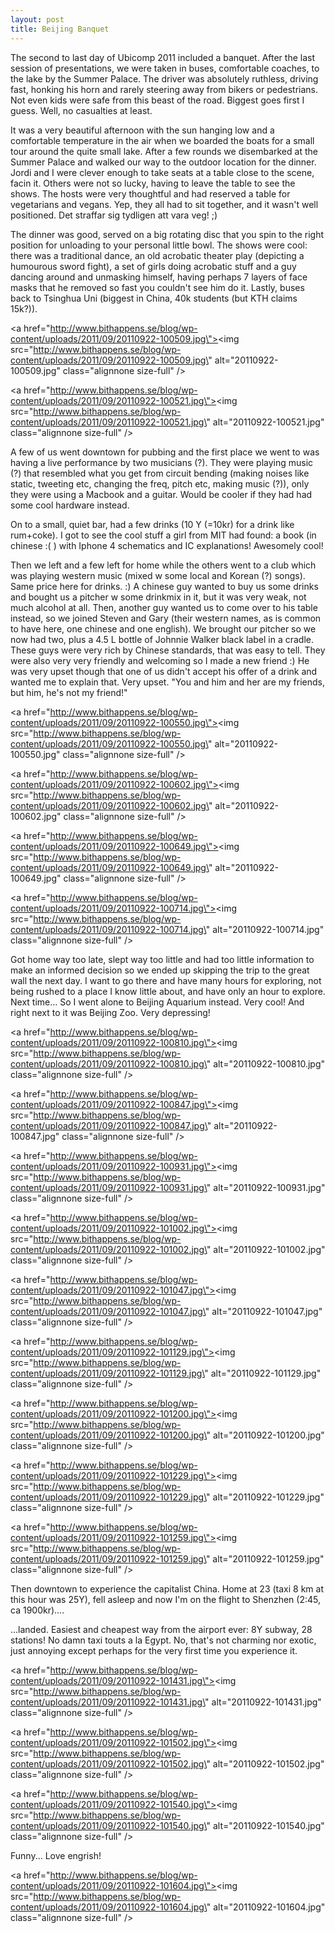 ```yaml
---
layout: post
title: Beijing Banquet
---
```


The second to last day of Ubicomp 2011 included a banquet. After the last session of presentations, we were taken in buses, comfortable coaches, to the lake by the Summer Palace. The driver was absolutely ruthless, driving fast, honking his horn and rarely steering away from bikers or pedestrians. Not even kids were safe from this beast of the road. Biggest goes first I guess. Well, no casualties at least.

It was a very beautiful afternoon with the sun hanging low and a comfortable temperature in the air when we boarded the boats for a small tour around the quite small lake. After a few rounds we disembarked at the Summer Palace and walked our way to the outdoor location for the dinner. Jordi and I were clever enough to take seats at a table close to the scene, facin it. Others were not so lucky, having to leave the table to see the shows. The hosts were very thoughtful and had reserved a table for vegetarians and vegans. Yep, they all had to sit together, and it wasn\'t well positioned. Det straffar sig tydligen att vara veg! ;)
<!--more-->

The dinner was good, served on a big rotating disc that you spin to the right position for unloading to your personal little bowl. The shows were cool: there was a traditional dance, an old acrobatic theater play (depicting a humourous sword fight), a set of girls doing acrobatic stuff and a guy dancing around and unmasking himself, having perhaps 7 layers of face masks that he removed so fast you couldn\'t see him do it. Lastly, buses back to Tsinghua Uni (biggest in China, 40k students (but KTH claims 15k?)).




<a href=\"http://www.bithappens.se/blog/wp-content/uploads/2011/09/20110922-100509.jpg\"><img src=\"http://www.bithappens.se/blog/wp-content/uploads/2011/09/20110922-100509.jpg\" alt=\"20110922-100509.jpg\" class=\"alignnone size-full\" /></a>






<a href=\"http://www.bithappens.se/blog/wp-content/uploads/2011/09/20110922-100521.jpg\"><img src=\"http://www.bithappens.se/blog/wp-content/uploads/2011/09/20110922-100521.jpg\" alt=\"20110922-100521.jpg\" class=\"alignnone size-full\" /></a>



A few of us went downtown for pubbing and the first place we went to was having a live performance by two musicians (?). They were playing music (?) that resembled what you get from circuit bending (making noises like static, tweeting etc, changing the freq, pitch etc, making music (?)), only they were using a Macbook and a guitar. Would be cooler if they had had some cool hardware instead.


On to a small, quiet bar, had a few drinks (10 Y (=10kr) for a drink like rum+coke). I got to see the cool stuff a girl from MIT had found: a book (in chinese :( ) with Iphone 4 schematics and IC explanations! Awesomely cool!


Then we left and a few left for home while the others went to a club which was playing western music (mixed w some local and Korean (?) songs). Same price here for drinks. :) A chinese guy wanted to buy us some drinks and bought us a pitcher w some drinkmix in it, but it was very weak, not much alcohol at all. Then, another guy wanted us to come over to his table instead, so we joined Steven and Gary (their western names, as is common to have here, one chinese and one english). We brought our pitcher so we now had two, plus a 4.5 L bottle of Johnnie Walker black label in a cradle. These guys were very rich by Chinese standards, that was easy to tell. They were also very very friendly and welcoming so I made a new friend :) He was very upset though that one of us didn\'t accept his offer of a drink and wanted me to explain that. Very upset. \"You and him and her are my friends, but him, he\'s not my friend!\"




<a href=\"http://www.bithappens.se/blog/wp-content/uploads/2011/09/20110922-100550.jpg\"><img src=\"http://www.bithappens.se/blog/wp-content/uploads/2011/09/20110922-100550.jpg\" alt=\"20110922-100550.jpg\" class=\"alignnone size-full\" /></a>





<a href=\"http://www.bithappens.se/blog/wp-content/uploads/2011/09/20110922-100602.jpg\"><img src=\"http://www.bithappens.se/blog/wp-content/uploads/2011/09/20110922-100602.jpg\" alt=\"20110922-100602.jpg\" class=\"alignnone size-full\" /></a>





<a href=\"http://www.bithappens.se/blog/wp-content/uploads/2011/09/20110922-100649.jpg\"><img src=\"http://www.bithappens.se/blog/wp-content/uploads/2011/09/20110922-100649.jpg\" alt=\"20110922-100649.jpg\" class=\"alignnone size-full\" /></a>






<a href=\"http://www.bithappens.se/blog/wp-content/uploads/2011/09/20110922-100714.jpg\"><img src=\"http://www.bithappens.se/blog/wp-content/uploads/2011/09/20110922-100714.jpg\" alt=\"20110922-100714.jpg\" class=\"alignnone size-full\" /></a>




Got home way too late, slept way too little and had too little information to make an informed decision so we ended up skipping the trip to the great wall the next day. I want to go there and have many hours for exploring, not being rushed to a place I know little about, and have only an hour to explore. Next time... So I went alone to Beijing Aquarium instead. Very cool! And right next to it was Beijing Zoo. Very depressing!






<a href=\"http://www.bithappens.se/blog/wp-content/uploads/2011/09/20110922-100810.jpg\"><img src=\"http://www.bithappens.se/blog/wp-content/uploads/2011/09/20110922-100810.jpg\" alt=\"20110922-100810.jpg\" class=\"alignnone size-full\" /></a>






<a href=\"http://www.bithappens.se/blog/wp-content/uploads/2011/09/20110922-100847.jpg\"><img src=\"http://www.bithappens.se/blog/wp-content/uploads/2011/09/20110922-100847.jpg\" alt=\"20110922-100847.jpg\" class=\"alignnone size-full\" /></a>






<a href=\"http://www.bithappens.se/blog/wp-content/uploads/2011/09/20110922-100931.jpg\"><img src=\"http://www.bithappens.se/blog/wp-content/uploads/2011/09/20110922-100931.jpg\" alt=\"20110922-100931.jpg\" class=\"alignnone size-full\" /></a>






<a href=\"http://www.bithappens.se/blog/wp-content/uploads/2011/09/20110922-101002.jpg\"><img src=\"http://www.bithappens.se/blog/wp-content/uploads/2011/09/20110922-101002.jpg\" alt=\"20110922-101002.jpg\" class=\"alignnone size-full\" /></a>





<a href=\"http://www.bithappens.se/blog/wp-content/uploads/2011/09/20110922-101047.jpg\"><img src=\"http://www.bithappens.se/blog/wp-content/uploads/2011/09/20110922-101047.jpg\" alt=\"20110922-101047.jpg\" class=\"alignnone size-full\" /></a>




<a href=\"http://www.bithappens.se/blog/wp-content/uploads/2011/09/20110922-101129.jpg\"><img src=\"http://www.bithappens.se/blog/wp-content/uploads/2011/09/20110922-101129.jpg\" alt=\"20110922-101129.jpg\" class=\"alignnone size-full\" /></a>










<a href=\"http://www.bithappens.se/blog/wp-content/uploads/2011/09/20110922-101200.jpg\"><img src=\"http://www.bithappens.se/blog/wp-content/uploads/2011/09/20110922-101200.jpg\" alt=\"20110922-101200.jpg\" class=\"alignnone size-full\" /></a>






<a href=\"http://www.bithappens.se/blog/wp-content/uploads/2011/09/20110922-101229.jpg\"><img src=\"http://www.bithappens.se/blog/wp-content/uploads/2011/09/20110922-101229.jpg\" alt=\"20110922-101229.jpg\" class=\"alignnone size-full\" /></a>






<a href=\"http://www.bithappens.se/blog/wp-content/uploads/2011/09/20110922-101259.jpg\"><img src=\"http://www.bithappens.se/blog/wp-content/uploads/2011/09/20110922-101259.jpg\" alt=\"20110922-101259.jpg\" class=\"alignnone size-full\" /></a>



Then downtown to experience the capitalist China. Home at 23 (taxi 8 km at this hour was 25Y), fell asleep and now I\'m on the flight to Shenzhen (2:45, ca 1900kr)....

...landed. Easiest and cheapest way from the airport ever: 8Y subway, 28 stations! No damn taxi touts a la Egypt. No, that\'s not charming nor exotic, just annoying except perhaps for the very first time you experience it.




<a href=\"http://www.bithappens.se/blog/wp-content/uploads/2011/09/20110922-101431.jpg\"><img src=\"http://www.bithappens.se/blog/wp-content/uploads/2011/09/20110922-101431.jpg\" alt=\"20110922-101431.jpg\" class=\"alignnone size-full\" /></a>





<a href=\"http://www.bithappens.se/blog/wp-content/uploads/2011/09/20110922-101502.jpg\"><img src=\"http://www.bithappens.se/blog/wp-content/uploads/2011/09/20110922-101502.jpg\" alt=\"20110922-101502.jpg\" class=\"alignnone size-full\" /></a>





<a href=\"http://www.bithappens.se/blog/wp-content/uploads/2011/09/20110922-101540.jpg\"><img src=\"http://www.bithappens.se/blog/wp-content/uploads/2011/09/20110922-101540.jpg\" alt=\"20110922-101540.jpg\" class=\"alignnone size-full\" /></a>

Funny... Love engrish!


<a href=\"http://www.bithappens.se/blog/wp-content/uploads/2011/09/20110922-101604.jpg\"><img src=\"http://www.bithappens.se/blog/wp-content/uploads/2011/09/20110922-101604.jpg\" alt=\"20110922-101604.jpg\" class=\"alignnone size-full\" /></a>